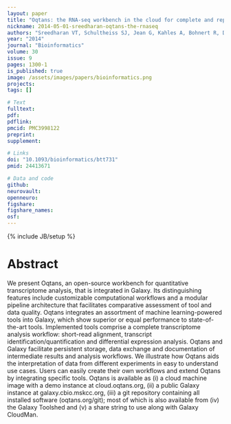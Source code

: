 ```yaml
---
layout: paper
title: "Oqtans: the RNA-seq workbench in the cloud for complete and reproducible quantitative transcriptome analysis"
nickname: 2014-05-01-sreedharan-oqtans-the-rnaseq
authors: "Sreedharan VT, Schultheiss SJ, Jean G, Kahles A, Bohnert R, Drewe P, Mudrakarta P, Gornitz N, Zeller G, Ratsch G"
year: "2014"
journal: "Bioinformatics"
volume: 30
issue: 9
pages: 1300-1
is_published: true
image: /assets/images/papers/bioinformatics.png
projects:
tags: []

# Text
fulltext:
pdf:
pdflink:
pmcid: PMC3998122
preprint:
supplement:

# Links
doi: "10.1093/bioinformatics/btt731"
pmid: 24413671

# Data and code
github:
neurovault:
openneuro:
figshare:
figshare_names:
osf:
---
```

{% include JB/setup %}

# Abstract

We present Oqtans, an open-source workbench for quantitative transcriptome analysis, that is integrated in Galaxy. Its distinguishing features include customizable computational workflows and a modular pipeline architecture that facilitates comparative assessment of tool and data quality. Oqtans integrates an assortment of machine learning-powered tools into Galaxy, which show superior or equal performance to state-of-the-art tools. Implemented tools comprise a complete transcriptome analysis workflow: short-read alignment, transcript identification/quantification and differential expression analysis. Oqtans and Galaxy facilitate persistent storage, data exchange and documentation of intermediate results and analysis workflows. We illustrate how Oqtans aids the interpretation of data from different experiments in easy to understand use cases. Users can easily create their own workflows and extend Oqtans by integrating specific tools. Oqtans is available as (i) a cloud machine image with a demo instance at cloud.oqtans.org, (ii) a public Galaxy instance at galaxy.cbio.mskcc.org, (iii) a git repository containing all installed software (oqtans.org/git); most of which is also available from (iv) the Galaxy Toolshed and (v) a share string to use along with Galaxy CloudMan.
